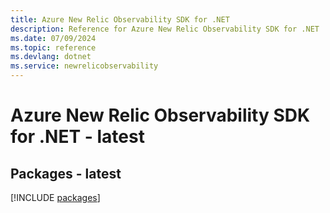 ```yaml
---
title: Azure New Relic Observability SDK for .NET
description: Reference for Azure New Relic Observability SDK for .NET
ms.date: 07/09/2024
ms.topic: reference
ms.devlang: dotnet
ms.service: newrelicobservability
---
```

# Azure New Relic Observability SDK for .NET - latest
## Packages - latest
[!INCLUDE [packages](new-relic-observability-index.md)]